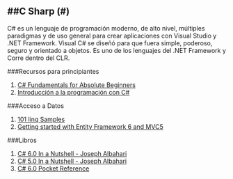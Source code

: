 ##C Sharp (#)
----------------------
C# es un lenguaje de programación moderno, de alto nivel, múltiples paradigmas y de uso general para crear aplicaciones con Visual Studio y .NET Framework. Visual C# se diseñó para que fuera simple, poderoso, seguro y orientado a objetos. Es uno de los lenguajes del .NET Framework y Corre dentro del CLR.

###Recursos para principiantes
1. [C# Fundamentals for Absolute Beginners](https://channel9.msdn.com/Series/C-Fundamentals-for-Absolute-Beginners)
2. [Introducción a la programación con C#](https://channel9.msdn.com/Series/C-Fundamentals-for-Absolute-Beginners)

###Acceso a Datos
1. [101 linq Samples](https://code.msdn.microsoft.com/101-LINQ-Samples-3fb9811b)
2. [Getting started with Entity Framework 6 and MVC5](http://http://www.asp.net/mvc/overview/getting-started/getting-started-with-ef-using-mvc/creating-an-entity-framework-data-model-for-an-asp-net-mvc-application)


###Libros
1. [C# 6.0 In a Nutshell - Joseph Albahari](https://drive.google.com/open?id=0B7eSdgM2WEZiR1hPd2lpcUNLYjA)
2. [C# 5.0 In a Nutshell - Joseph Albahari](https://drive.google.com/open?id=0B7eSdgM2WEZiR0RKc0VHNUlrY3M)
3. [C# 6.0 Pocket Reference](http://https://drive.google.com/open?id=0B7eSdgM2WEZiRTBEbzdHbHRCUDA)
